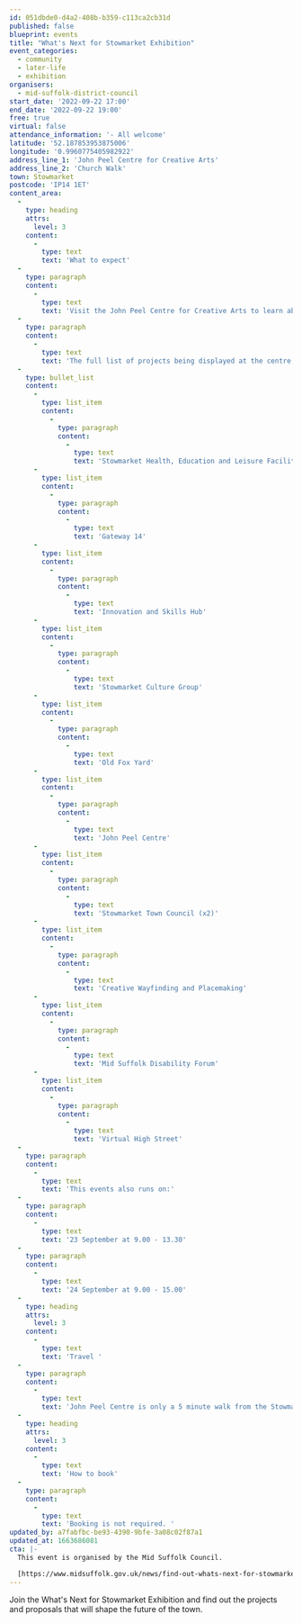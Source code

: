 ```yaml
---
id: 051dbde0-d4a2-408b-b359-c113ca2cb31d
published: false
blueprint: events
title: "What's Next for Stowmarket Exhibition"
event_categories:
  - community
  - later-life
  - exhibition
organisers:
  - mid-suffolk-district-council
start_date: '2022-09-22 17:00'
end_date: '2022-09-22 19:00'
free: true
virtual: false
attendance_information: '- All welcome'
latitude: '52.187853953875006'
longitude: '0.9960775405982922'
address_line_1: 'John Peel Centre for Creative Arts'
address_line_2: 'Church Walk'
town: Stowmarket
postcode: 'IP14 1ET'
content_area:
  -
    type: heading
    attrs:
      level: 3
    content:
      -
        type: text
        text: 'What to expect'
  -
    type: paragraph
    content:
      -
        type: text
        text: 'Visit the John Peel Centre for Creative Arts to learn about the future projects and proposals for Stowmarket. Get involved in conversations and find out more about the upcoming plans. '
  -
    type: paragraph
    content:
      -
        type: text
        text: 'The full list of projects being displayed at the centre are:'
  -
    type: bullet_list
    content:
      -
        type: list_item
        content:
          -
            type: paragraph
            content:
              -
                type: text
                text: 'Stowmarket Health, Education and Leisure Facilities'
      -
        type: list_item
        content:
          -
            type: paragraph
            content:
              -
                type: text
                text: 'Gateway 14'
      -
        type: list_item
        content:
          -
            type: paragraph
            content:
              -
                type: text
                text: 'Innovation and Skills Hub'
      -
        type: list_item
        content:
          -
            type: paragraph
            content:
              -
                type: text
                text: 'Stowmarket Culture Group'
      -
        type: list_item
        content:
          -
            type: paragraph
            content:
              -
                type: text
                text: 'Old Fox Yard'
      -
        type: list_item
        content:
          -
            type: paragraph
            content:
              -
                type: text
                text: 'John Peel Centre'
      -
        type: list_item
        content:
          -
            type: paragraph
            content:
              -
                type: text
                text: 'Stowmarket Town Council (x2)'
      -
        type: list_item
        content:
          -
            type: paragraph
            content:
              -
                type: text
                text: 'Creative Wayfinding and Placemaking'
      -
        type: list_item
        content:
          -
            type: paragraph
            content:
              -
                type: text
                text: 'Mid Suffolk Disability Forum'
      -
        type: list_item
        content:
          -
            type: paragraph
            content:
              -
                type: text
                text: 'Virtual High Street'
  -
    type: paragraph
    content:
      -
        type: text
        text: 'This events also runs on:'
  -
    type: paragraph
    content:
      -
        type: text
        text: '23 September at 9.00 - 13.30'
  -
    type: paragraph
    content:
      -
        type: text
        text: '24 September at 9.00 - 15.00'
  -
    type: heading
    attrs:
      level: 3
    content:
      -
        type: text
        text: 'Travel '
  -
    type: paragraph
    content:
      -
        type: text
        text: 'John Peel Centre is only a 5 minute walk from the Stowmarket train Station and a 5 minute walk from the Union Street Long Stay Car Park. '
  -
    type: heading
    attrs:
      level: 3
    content:
      -
        type: text
        text: 'How to book'
  -
    type: paragraph
    content:
      -
        type: text
        text: 'Booking is not required. '
updated_by: a7fabfbc-be93-4390-9bfe-3a08c02f87a1
updated_at: 1663686081
cta: |-
  This event is organised by the Mid Suffolk Council. 

  [https://www.midsuffolk.gov.uk/news/find-out-whats-next-for-stowmarket-at-public-exhibition/](https://www.midsuffolk.gov.uk/news/find-out-whats-next-for-stowmarket-at-public-exhibition/)
---
```

Join the What's Next for Stowmarket Exhibition and find out the projects and proposals that will shape the future of the town.